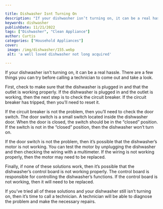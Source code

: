 ```yaml
---

title: Dishwasher Isnt Turning On
description: "If your dishwasher isn’t turning on, it can be a real hassle. There are a few things you can try before calling a technician to co...get the full scoop"
keywords: dishwasher
publishDate: 11/21/2022
tags: ["Dishwasher", "Clean Appliance"]
author: Curtis
categories: ["Household Appliances"]
cover: 
 image: /img/dishwasher/155.webp
 alt: 'a well loved dishwasher not long acquired'

---
```


If your dishwasher isn’t turning on, it can be a real hassle. There are a few things you can try before calling a technician to come out and take a look.

First, check to make sure that the dishwasher is plugged in and that the outlet is working properly. If the dishwasher is plugged in and the outlet is working, then the next step is to check the circuit breaker. If the circuit breaker has tripped, then you’ll need to reset it.

If the circuit breaker is not the problem, then you’ll need to check the door switch. The door switch is a small switch located inside the dishwasher door. When the door is closed, the switch should be in the “closed” position. If the switch is not in the “closed” position, then the dishwasher won’t turn on.

If the door switch is not the problem, then it’s possible that the dishwasher’s motor is not working. You can test the motor by unplugging the dishwasher and then checking the wiring with a multimeter. If the wiring is not working properly, then the motor may need to be replaced.

Finally, if none of these solutions work, then it’s possible that the dishwasher’s control board is not working properly. The control board is responsible for controlling the dishwasher’s functions. If the control board is not working, then it will need to be replaced.

If you’ve tried all of these solutions and your dishwasher still isn’t turning on, then it’s time to call a technician. A technician will be able to diagnose the problem and make the necessary repairs.
